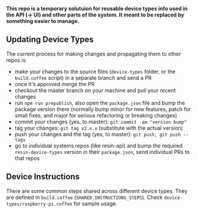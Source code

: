 **This repo is a temporary solutuion for reusable device types info used in the API (-> UI) and other parts of the system. It meant to be replaced by something easier to manage.**

## Updating Device Types

The current process for making changes and propagating them to other repos is:

* make your changes to the source files (`device-types` folder, or the `build.coffee` script) in a separate branch and send a PR
* once it's approved merge the PR
* checkout the master branch on your machine and pull your recent changes
* run `npm run prepublish`, also open the `package.json` file and bump the package version there (normally bump minor for new features, patch for small fixes, and major for serious refactoring or breaking changes)
* commit your changes (yes, to master): `git commit -am "version bump"`
* tag your changes: `git tag v2.x.x` (substitute with the actual version)
* push your changes and the tag (yes, to master): `git push; git push --tags`
* go to individual systems repos (like resin-api) and bump the required `resin-device-types` version in their `package.json`, send individual PRs to that repos

## Device Instructions

There are some common steps shared across different device types. They are defined in `build.coffee` (`SHARED_INSTRUCTIONS_STEPS`). Check `device-types/raspberry-pi.coffee` for sample usage.
